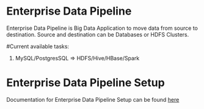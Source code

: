 # Enterprise Data Pipeline
Enterprise Data Pipeline is Big Data Application to move data from source to destination. Source and destination can be Databases or HDFS Clusters.

#Current available tasks:
1. MySQL/PostgresSQL => HDFS/Hive/HBase/Spark


# Enterprise Data Pipeline Setup
Documentation for Enterprise Data Pipeline Setup can be found [here]()
